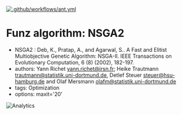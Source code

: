 [![.github/workflows/ant.yml](https://github.com/Funz/algorithm-NSGA2/actions/workflows/ant.yml/badge.svg)](https://github.com/Funz/algorithm-NSGA2/actions/workflows/ant.yml)

# Funz algorithm: NSGA2

* NSGA2 : Deb, K., Pratap, A., and Agarwal, S.. A Fast and Elitist Multiobjective Genetic Algorithm: NSGA-II. IEEE Transactions on Evolutionary Computation, 6 (8) (2002), 182-197.
* authors: Yann Richet <yann.richet@irsn.fr>; Heike Trautmann <trautmann@statistik.uni-dortmund.de>, Detlef Steuer <steuer@hsu-hamburg.de> and Olaf Mersmann <olafm@statistik.uni-dortmund.de>
* tags: Optimization
* options: maxit='20'


![Analytics](https://ga-beacon.appspot.com/UA-109580-20/algorithm-NSGA2)
